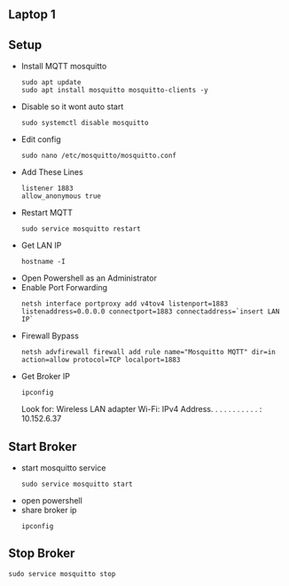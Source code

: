 ## Laptop 1

## Setup
* Install MQTT mosquitto
    ```
    sudo apt update
    sudo apt install mosquitto mosquitto-clients -y
    ```
* Disable so it wont auto start
    ```
    sudo systemctl disable mosquitto
    ```
* Edit config
    ```
    sudo nano /etc/mosquitto/mosquitto.conf
    ```
* Add These Lines
    ```
    listener 1883
    allow_anonymous true
    ```
* Restart MQTT
    ```
    sudo service mosquitto restart
    ```
* Get LAN IP
    ```
    hostname -I
    ```
* Open Powershell as an Administrator
* Enable Port Forwarding
    ```
    netsh interface portproxy add v4tov4 listenport=1883 listenaddress=0.0.0.0 connectport=1883 connectaddress=`insert LAN IP`
    ```
* Firewall Bypass
    ```
    netsh advfirewall firewall add rule name="Mosquitto MQTT" dir=in action=allow protocol=TCP localport=1883
    ```
* Get Broker IP
    ```
    ipconfig
    ```
    Look for: Wireless LAN adapter Wi-Fi: IPv4 Address. . . . . . . . . . . : 10.152.6.37

## Start Broker
* start mosquitto service
    ```
    sudo service mosquitto start
    ```
* open powershell
* share broker ip
    ```
    ipconfig
    ```

## Stop Broker
```
sudo service mosquitto stop
```